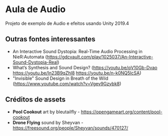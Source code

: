 # Aula de Audio
Projeto de exemplo de Audio e efeitos usando Unity 2019.4


## Outras fontes interessantes
- An Interactive Sound Dystopia: Real-Time Audio Processing in NieR:Automata (https://gdcvault.com/play/1025037/An-Interactive-Sound-Dystopia-Real)
- What’s Synthesis and Sound Design? (https://youtu.be/qV10Gb-Dvao https://youtu.be/In23B9qZhI8 https://youtu.be/n-k0NQ5lcSA)
- "Invisible" Sound Design in Breath of the Wild (https://www.youtube.com/watch?v=Vgev9Gzybk8)


## Créditos de assets
- **Pool Cookout** art by bleutailfly - https://opengameart.org/content/pool-cookout
- **Drone Flying** sound by Sheyvan - https://freesound.org/people/Sheyvan/sounds/470127/
